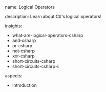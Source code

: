 name: Logical Operators

description: Learn about C#'s logical operators!

insights:
  - what-are-logical-operators-csharp
  - and-csharp
  - or-csharp
  - not-csharp
  - xor-csharp
  - short-circuits-csharp
  - short-circuits-csharp-ii

aspects:
  - introduction
